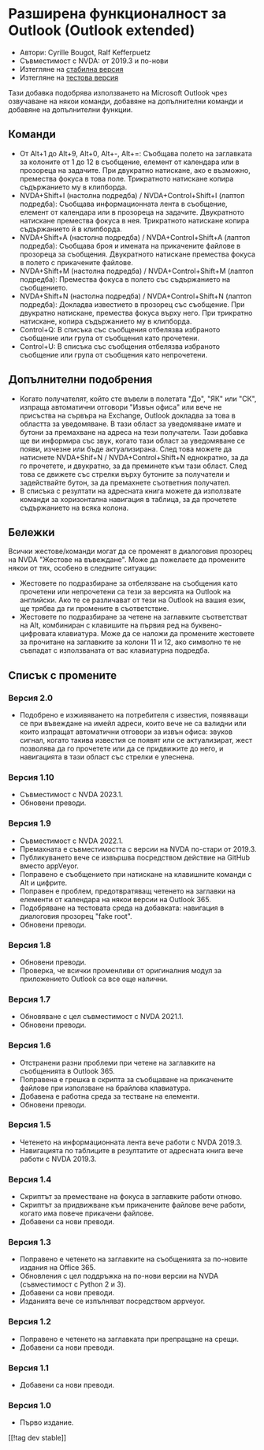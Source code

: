 # Разширена функционалност за Outlook (Outlook extended) #

* Автори: Cyrille Bougot, Ralf Kefferpuetz
* Съвместимост с NVDA: от 2019.3 и по-нови
* Изтегляне на [стабилна версия][1]
* Изтегляне на [тестова версия][2]

Тази добавка подобрява използването на Microsoft Outlook чрез озвучаване на
някои команди, добавяне на допълнителни команди и добавяне на допълнителни
функции.

## Команди

* От Alt+1 до Alt+9, Alt+0, Alt+-, Alt+=: Съобщава полето на заглавката за
  колоните от 1 до 12 в съобщение, елемент от календара или в прозореца на
  задачите. При двукратно натискане, ако е възможно, премества фокуса в това
  поле. Трикратното натискане копира съдържанието му в клипборда.
* NVDA+Shift+I (настолна подредба) / NVDA+Control+Shift+I (лаптоп подредба):
  Съобщава информационната лента в съобщение, елемент от календара или в
  прозореца на задачите. Двукратното натискане премества фокуса в
  нея. Трикратното натискане копира съдържанието й в клипборда.
* NVDA+Shift+A (настолна подредба) / NVDA+Control+Shift+A (лаптоп подредба):
  Съобщава броя и имената на прикачените файлове в прозореца за
  съобщения. Двукратното натискане премества фокуса в полето с прикачените
  файлове.
* NVDA+Shift+M (настолна подредба) / NVDA+Control+Shift+M (лаптоп подредба):
  Премества фокуса в полето със съдържанието на съобщението.
* NVDA+Shift+N (настолна подредба) / NVDA+Control+Shift+N (лаптоп подредба):
  Докладва известието в прозорец със съобщение. При двукратно натискане,
  премества фокуса върху него. При трикратно натискане, копира съдържанието
  му в клипборда.
* Control+Q: В списъка със съобщения отбелязва избраното съобщение или група
  от съобщения като прочетени.
* Control+U: В списъка със съобщения отбелязва избраното съобщение или група
  от съобщения като непрочетени.

## Допълнителни подобрения

* Когато получателят, който сте въвели в полетата "До", "ЯК" или "СК",
  изпраща автоматични отговори "Извън офиса" или вече не присъства на
  сървъра на Exchange, Outlook докладва за това в областта за уведомяване. В
  тази област за уведомяване имате и бутони за премахване на адреса на тези
  получатели. Тази добавка ще ви информира със звук, когато тази област за
  уведомяване се появи, изчезне или бъде актуализирана. След това можете да
  натиснете NVDA+Shif+N / NVDA+Control+Shift+N еднократно, за да го
  прочетете, и двукратно, за да преминете към тази област. След това се
  движете със стрелки върху бутоните за получатели и задействайте бутон, за
  да премахнете съответния получател.
* В списъка с резултати на адресната книга можете да използвате команди за
  хоризонтална навигация в таблица, за да прочетете съдържанието на всяка
  колона.
  
## Бележки

Всички жестове/команди могат да се променят в диалоговия прозорец на NVDA
"Жестове на въвеждане". Може да пожелаете да промените някои от тях, особено
в следните ситуации:

* Жестовете по подразбиране за отбелязване на съобщения като прочетени или
  непрочетени са тези за версията на Outlook на английски. Ако те се
  различават от тези на Outlook на вашия език, ще трябва да ги промените в
  съответствие.
* Жестовете по подразбиране за четене на заглавките съответстват на Alt,
  комбиниран с клавишите на първия ред на буквено-цифровата клавиатура. Може
  да се наложи да промените жестовете за прочитане на заглавките за колони
  11 и 12, ако символно те не съвпадат с използваната от вас клавиатурна
  подредба.

## Списък с промените

### Версия 2.0

* Подобрено е изживяването на потребителя с известия, появяващи се при
  въвеждане на имейл адреси, които вече не са валидни или които изпращат
  автоматични отговори за извън офиса: звуков сигнал, когато такива известия
  се появят или се актуализират, жест позволява да го прочетете или да се
  придвижите до него, и навигацията в тази област със стрелки е улеснена.

### Версия 1.10

* Съвместимост с NVDA 2023.1.
* Обновени преводи.

### Версия 1.9

* Съвместимост с NVDA 2022.1.
* Премахната е съвместимостта с версии на NVDA по-стари от 2019.3.
* Публикуването вече се извършва посредством действие на GitHub вместо
  appVeyor.
* Поправено е съобщението при натискане на клавишните команди с Alt и
  цифрите.
* Поправен е проблем, предотвратяващ четенето на заглавки на елементи от
  календара на някои версии на Outlook 365.
* Подобряване на тестовата среда на добавката: навигация в диалоговия
  прозорец "fake root".
* Обновени преводи.

### Версия 1.8

* Обновени преводи.
* Проверка, че всички променливи от оригиналния модул за приложението
  Outlook са все още налични.

### Версия 1.7

* Обновяване с цел съвместимост с NVDA 2021.1.
* Обновени преводи.

### Версия 1.6

* Отстранени разни проблеми при четене на заглавките на съобщенията в
  Outlook 365.
* Поправена е грешка в скрипта за съобщаване на прикачените файлове при
  използване на брайлова клавиатура.
* Добавена е работна среда за тестване на елементи.
* Обновени преводи.

### Версия 1.5

* Четенето на информационната лента вече работи с NVDA 2019.3.
* Навигацията по таблиците в резултатите от адресната книга вече работи с
  NVDA 2019.3.

### Версия 1.4

* Скриптът за преместване на фокуса в заглавките работи отново.
* Скриптът за придвижване към прикачените файлове вече работи, когато има
  повече прикачени файлове.
* Добавени са нови преводи.

### Версия 1.3

* Поправено е четенето на заглавките на съобщенията за по-новите издания на
  Office 365.
* Обновления с цел поддръжка на по-нови версии на NVDA (съвместимост с
  Python 2 и 3).
* Добавени са нови преводи.
* Изданията вече се изпълняват посредством appveyor.

### Версия 1.2

* Поправено е четенето на заглавката при препращане на срещи.
* Добавени са нови преводи.

### Версия 1.1

* Добавени са нови преводи.

### Версия 1.0

* Първо издание.

[[!tag dev stable]]

[1]: https://www.nvaccess.org/addonStore/legacy?file=outlookextended

[2]: https://www.nvaccess.org/addonStore/legacy?file=outlookextended-dev
